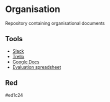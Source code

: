 # Organisation
Repository containing organisational documents

## Tools
* [Slack](https://teamhtbr.slack.com) 
* [Trello](https://trello.com/b/agH3mQkX/bloeddonatie) 
* [Google Docs](https://drive.google.com/drive/folders/0B3HVNv1kYLxKTFZiZmpFZC0xTWc?usp=sharing)
* [Evaluation spreadsheet](https://docs.google.com/spreadsheets/d/1QOCMn_ClF49qyRhezB7eQVA5rtTWjVacdVmgWyLAqO0/pubhtml?gid=287100172&single=true)

## Red
#ed1c24

